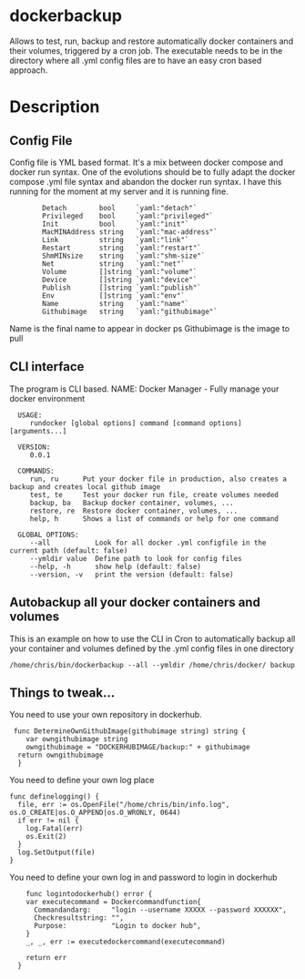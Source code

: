 # dockerbackup
Allows to test, run, backup and restore automatically docker containers and their volumes, triggered by a cron job.
The executable needs to be in the directory where all .yml config files are to have an easy cron based approach.

# Description
## Config File
Config file is YML based format.
It's a mix between docker compose and docker run syntax. One of the evolutions should be to fully adapt the docker compose .yml file syntax and abandon the docker run syntax.
I have this running for the moment at my server and it is running fine.

			Detach        bool     `yaml:"detach"`
			Privileged    bool     `yaml:"privileged"`
			Init          bool     `yaml:"init"`
			MacMINAddress string   `yaml:"mac-address"`
			Link          string   `yaml:"link"`
			Restart       string   `yaml:"restart"`
			ShmMINsize    string   `yaml:"shm-size"`
			Net           string   `yaml:"net"`
			Volume        []string `yaml:"volume"`
			Device        []string `yaml:"device"`
			Publish       []string `yaml:"publish"`
			Env           []string `yaml:"env"`
			Name          string   `yaml:"name"`
			Githubimage   string   `yaml:"githubimage"`
  
  Name is the final name to appear in docker ps
  Githubimage is the image to pull
  
  ## CLI interface
  The program is CLI based.
      NAME:
       Docker Manager - Fully manage your docker environment

      USAGE:
         rundocker [global options] command [command options] [arguments...]

      VERSION:
         0.0.1

      COMMANDS:
         run, ru      Put your docker file in production, also creates a backup and creates local github image
         test, te     Test your docker run file, create volumes needed
         backup, ba   Backup docker container, volumes, ...
         restore, re  Restore docker container, volumes, ...
         help, h      Shows a list of commands or help for one command

      GLOBAL OPTIONS:
         --all           Look for all docker .yml configfile in the current path (default: false)
         --ymldir value  Define path to look for config files
         --help, -h      show help (default: false)
         --version, -v   print the version (default: false)
         
 ## Autobackup all your docker containers and volumes
 This is an example on how to use the CLI in Cron to automatically backup all your container and volumes defined by the .yml config files in one directory 
 
 	/home/chris/bin/dockerbackup --all --ymldir /home/chris/docker/ backup
 
 
 ## Things to tweak...
 
 You need to use your own repository in dockerhub.
 
     func DetermineOwnGithubImage(githubimage string) string {
        var owngithubimage string
        owngithubimage = "DOCKERHUBIMAGE/backup:" + githubimage
      return owngithubimage
      }
      

You need to define your own log place

    func definelogging() {
      file, err := os.OpenFile("/home/chris/bin/info.log", os.O_CREATE|os.O_APPEND|os.O_WRONLY, 0644)
      if err != nil {
        log.Fatal(err)
        os.Exit(2)
      }
      log.SetOutput(file)
    }
    
    
  You need to define your own log in and password to login in dockerhub
  
        func logintodockerhub() error {
        var executecommand = Dockercommandfunction{
          Commandandarg:     "login --username XXXXX --password XXXXXX",
          Checkresultstring: "",
          Purpose:           "Login to docker hub",
        }
        _, _, err := executedockercommand(executecommand)

        return err
      }
      
      
